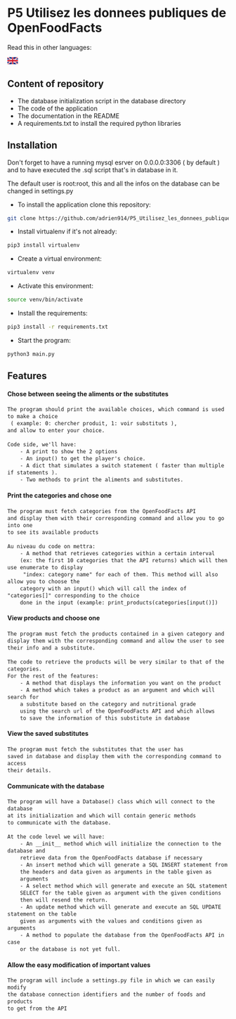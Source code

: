 # P5 Utilisez les donnees publiques de OpenFoodFacts

Read this in other languages:

<a href="https://github.com/adrien914/P5_Utilisez_les_donnees_publiques_de_OpenFoodFacts/blob/master/README.md"><img src="https://github.com/adrien914/P5_Utilisez_les_donnees_publiques_de_OpenFoodFacts/blob/master/img/english.png"></a>


## Content of repository
- The database initialization script in the database directory
- The code of the application
- The documentation in the README
- A requirements.txt to install the required python libraries

## Installation
Don't forget to have a running mysql esrver on 0.0.0.0:3306 ( by default ) and to have executed
the .sql script that's in database in it.

The default user is root:root, this and all the infos on the database can be changed in settings.py

- To install the application clone this repository:
```bash
git clone https://github.com/adrien914/P5_Utilisez_les_donnees_publiques_de_OpenFoodFacts.git
```
    
- Install virtualenv if it's not already:
```bash
pip3 install virtualenv
```

- Create a virtual environment:
```bash
virtualenv venv
```

- Activate this environment:
```bash
source venv/bin/activate
```

- Install the requirements:
```bash
pip3 install -r requirements.txt
```

- Start the program:
```bash
python3 main.py
```

## Features

#### Chose between seeing the aliments or the substitutes
    The program should print the available choices, which command is used to make a choice
     ( example: 0: chercher produit, 1: voir substituts ),
    and allow to enter your choice.
    
    Code side, we'll have: 
        - A print to show the 2 options 
        - An input() to get the player's choice.
        - A dict that simulates a switch statement ( faster than multiple if statements ).
        - Two methods to print the aliments and substitutes.
    
#### Print the categories and chose one
    The program must fetch categories from the OpenFoodFacts API
    and display them with their corresponding command and allow you to go into one
    to see its available products
    
    Au niveau du code on mettra:
        - A method that retrieves categories within a certain interval
        (ex: the first 10 categories that the API returns) which will then use enumerate to display
         "index: category name" for each of them. This method will also allow you to choose the
        category with an input() which will call the index of "categories[]" corresponding to the choice
        done in the input (example: print_products(categories[input()])
  
#### View products and choose one
    The program must fetch the products contained in a given category and
    display them with the corresponding command and allow the user to see their info and a substitute.
    
    The code to retrieve the products will be very similar to that of the categories.
    For the rest of the features:
        - A method that displays the information you want on the product
        - A method which takes a product as an argument and which will search for
        a substitute based on the category and nutritional grade
        using the search url of the OpenFoodFacts API and which allows
        to save the information of this substitute in database

#### View the saved substitutes
    The program must fetch the substitutes that the user has
    saved in database and display them with the corresponding command to access
    their details.
    
#### Communicate with the database
    The program will have a Database() class which will connect to the database
    at its initialization and which will contain generic methods
    to communicate with the database.
    
    At the code level we will have:
        - An __init__ method which will initialize the connection to the database and
        retrieve data from the OpenFoodFacts database if necessary
        - An insert method which will generate a SQL INSERT statement from
        the headers and data given as arguments in the table given as
        arguments
        - A select method which will generate and execute an SQL statement
        SELECT for the table given as argument with the given conditions
        then will resend the return.
        - An update method which will generate and execute an SQL UPDATE statement on the table
        given as arguments with the values ​​and conditions given as arguments
        - A method to populate the database from the OpenFoodFacts API in case
        or the database is not yet full.

#### Allow the easy modification of important values
    The program will include a settings.py file in which we can easily modify
    the database connection identifiers and the number of foods and products
    to get from the API
